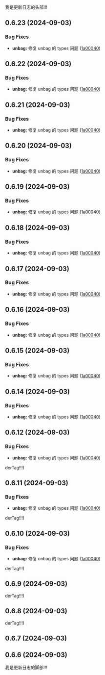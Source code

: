 我是更新日志的头部!!!

[comment]: # (!!!ChangelogHeaderDividerTag!!!)

## 0.6.23 (2024-09-03)

### Bug Fixes

* **unbag:** 修复 unbag 的 types 问题 ([1a00040](https://github.com/LiuWenXing1996/unbag-monorepo/commit/1a00040224a8f8de0247f9be9ef26334ed85be5d))

## 0.6.22 (2024-09-03)

### Bug Fixes

* **unbag:** 修复 unbag 的 types 问题 ([1a00040](https://github.com/LiuWenXing1996/unbag-monorepo/commit/1a00040224a8f8de0247f9be9ef26334ed85be5d))

## 0.6.21 (2024-09-03)

### Bug Fixes

* **unbag:** 修复 unbag 的 types 问题 ([1a00040](https://github.com/LiuWenXing1996/unbag-monorepo/commit/1a00040224a8f8de0247f9be9ef26334ed85be5d))

## 0.6.20 (2024-09-03)

### Bug Fixes

* **unbag:** 修复 unbag 的 types 问题 ([1a00040](https://github.com/LiuWenXing1996/unbag-monorepo/commit/1a00040224a8f8de0247f9be9ef26334ed85be5d))

## 0.6.19 (2024-09-03)

### Bug Fixes

* **unbag:** 修复 unbag 的 types 问题 ([1a00040](https://github.com/LiuWenXing1996/unbag-monorepo/commit/1a00040224a8f8de0247f9be9ef26334ed85be5d))

## 0.6.18 (2024-09-03)

### Bug Fixes

* **unbag:** 修复 unbag 的 types 问题 ([1a00040](https://github.com/LiuWenXing1996/unbag-monorepo/commit/1a00040224a8f8de0247f9be9ef26334ed85be5d))

## 0.6.17 (2024-09-03)

### Bug Fixes

* **unbag:** 修复 unbag 的 types 问题 ([1a00040](https://github.com/LiuWenXing1996/unbag-monorepo/commit/1a00040224a8f8de0247f9be9ef26334ed85be5d))

## 0.6.16 (2024-09-03)

### Bug Fixes

* **unbag:** 修复 unbag 的 types 问题 ([1a00040](https://github.com/LiuWenXing1996/unbag-monorepo/commit/1a00040224a8f8de0247f9be9ef26334ed85be5d))

## 0.6.15 (2024-09-03)

### Bug Fixes

* **unbag:** 修复 unbag 的 types 问题 ([1a00040](https://github.com/LiuWenXing1996/unbag-monorepo/commit/1a00040224a8f8de0247f9be9ef26334ed85be5d))

## 0.6.14 (2024-09-03)

### Bug Fixes

* **unbag:** 修复 unbag 的 types 问题 ([1a00040](https://github.com/LiuWenXing1996/unbag-monorepo/commit/1a00040224a8f8de0247f9be9ef26334ed85be5d))

## 0.6.12 (2024-09-03)

### Bug Fixes

* **unbag:** 修复 unbag 的 types 问题 ([1a00040](https://github.com/LiuWenXing1996/unbag-monorepo/commit/1a00040224a8f8de0247f9be9ef26334ed85be5d))

derTag!!!)

## 0.6.11 (2024-09-03)

### Bug Fixes

* **unbag:** 修复 unbag 的 types 问题 ([1a00040](https://github.com/LiuWenXing1996/unbag-monorepo/commit/1a00040224a8f8de0247f9be9ef26334ed85be5d))

derTag!!!)

## 0.6.10 (2024-09-03)

### Bug Fixes

* **unbag:** 修复 unbag 的 types 问题 ([1a00040](https://github.com/LiuWenXing1996/unbag-monorepo/commit/1a00040224a8f8de0247f9be9ef26334ed85be5d))

derTag!!!)

## 0.6.9 (2024-09-03)

derTag!!!)

## 0.6.8 (2024-09-03)

derTag!!!)

## 0.6.7 (2024-09-03)

## 0.6.6 (2024-09-03)



[comment]: # (!!!ChangelogFooterDividerTag!!!)

我是更新日志的脚部!!!